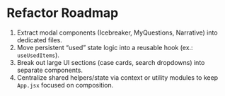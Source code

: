 # Refactor Roadmap

1. Extract modal components (Icebreaker, MyQuestions, Narrative) into dedicated files.
2. Move persistent “used” state logic into a reusable hook (ex.: `useUsedItems`).
3. Break out large UI sections (case cards, search dropdowns) into separate components.
4. Centralize shared helpers/state via context or utility modules to keep `App.jsx` focused on composition.